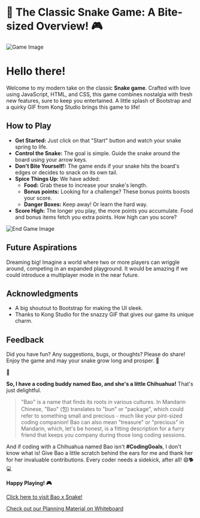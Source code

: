 # 🐍 The Classic Snake Game: A Bite-sized Overview! 🎮

![Game Image](https://media.discordapp.net/attachments/791636167304151071/1149700020807925861/image.png)

# Hello there!

Welcome to my modern take on the classic **Snake game**. Crafted with love using JavaScript, HTML, and CSS, this game combines nostalgia with fresh new features, sure to keep you entertained. A little splash of Bootstrap and a quirky GIF from Kong Studio brings this game to life!

## How to Play

- **Get Started:** Just click on that "Start" button and watch your snake spring to life.
- **Control the Snake:** The goal is simple. Guide the snake around the board using your arrow keys.
- **Don't Bite Yourself!:** The game ends if your snake hits the board's edges or decides to snack on its own tail.
- **Spice Things Up:** We have added:
  - **Food:** Grab these to increase your snake's length.
  - **Bonus points:** Looking for a challenge? These bonus points boosts your score.
  - **Danger Boxes:** Keep away! Or learn the hard way.
- **Score High:** The longer you play, the more points you accumulate. Food and bonus items fetch you extra points. How high can you score?

![End Game Image](https://media.discordapp.net/attachments/791636167304151071/1149700406943957092/image.png)

## Future Aspirations

Dreaming big! Imagine a world where two or more players can wriggle around, competing in an expanded playground. It would be amazing if we could introduce a multiplayer mode in the near future.

## Acknowledgments

- A big shoutout to Bootstrap for making the UI sleek.
- Thanks to Kong Studio for the snazzy GIF that gives our game its unique charm.

## Feedback

Did you have fun? Any suggestions, bugs, or thoughts? Please do share! Enjoy the game and may your snake grow long and prosper. 🌟

🐾

**So, I have a coding buddy named Bao, and she's a little Chihuahua!** That's just delightful.

> "Bao" is a name that finds its roots in various cultures. In Mandarin Chinese, "Bao" (包) translates to "bun" or "package", which could refer to something small and precious - much like your pint-sized coding companion! Bao can also mean "treasure" or "precious" in Mandarin, which, let's be honest, is a fitting description for a furry friend that keeps you company during those long coding sessions.

And if coding with a Chihuahua named Bao isn't **#CodingGoals**, I don't know what is! Give Bao a little scratch behind the ears for me and thank her for her invaluable contributions. Every coder needs a sidekick, after all! 😄🐕💻

**Happy Playing! 🎮**

[Click here to visit Bao x Snake!](https://baoxsnake.netlify.app/)

[Check out our Planning Material on Whiteboard](https://wbd.ms/share/v2/aHR0cHM6Ly93aGl0ZWJvYXJkLm1pY3Jvc29mdC5jb20vYXBpL3YxLjAvd2hpdGVib2FyZHMvcmVkZWVtLzNkYzhmYjE5NWE1MDRjZjE5NDVmNjJjNjFiMDYwZDhjX0JCQTcxNzYyLTEyRTAtNDJFMS1CMzI0LTVCMTMxRjQyNEUzRF84NmU2NTdmOS1lNDdmLTQxZDItYWVhYy1mY2JkMWJjZDM1YTI=)

